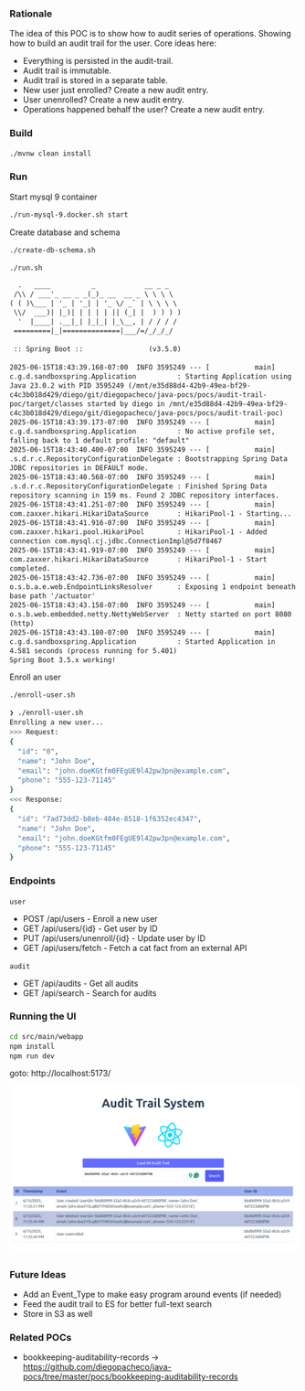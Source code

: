 ### Rationale

The idea of this POC is to show how to audit series of operations. Showing how to build an audit trail for the user.
Core ideas here:
* Everything is persisted in the audit-trail.
* Audit trail is immutable.
* Audit trail is stored in a separate table.
* New user just enrolled? Create a new audit entry.
* User unenrolled? Create a new audit entry.
* Operations happened behalf the user? Create a new audit entry.

### Build
```bash
./mvnw clean install
```
### Run

Start mysql 9 container
```bash
./run-mysql-9.docker.sh start
```

Create database and schema
```bash
./create-db-schema.sh
```

```bash
./run.sh
```

```
  .   ____          _            __ _ _
 /\\ / ___'_ __ _ _(_)_ __  __ _ \ \ \ \
( ( )\___ | '_ | '_| | '_ \/ _` | \ \ \ \
 \\/  ___)| |_)| | | | | || (_| |  ) ) ) )
  '  |____| .__|_| |_|_| |_\__, | / / / /
 =========|_|==============|___/=/_/_/_/

 :: Spring Boot ::                (v3.5.0)

2025-06-15T18:43:39.168-07:00  INFO 3595249 --- [           main] c.g.d.sandboxspring.Application          : Starting Application using Java 23.0.2 with PID 3595249 (/mnt/e35d88d4-42b9-49ea-bf29-c4c3b018d429/diego/git/diegopacheco/java-pocs/pocs/audit-trail-poc/target/classes started by diego in /mnt/e35d88d4-42b9-49ea-bf29-c4c3b018d429/diego/git/diegopacheco/java-pocs/pocs/audit-trail-poc)
2025-06-15T18:43:39.173-07:00  INFO 3595249 --- [           main] c.g.d.sandboxspring.Application          : No active profile set, falling back to 1 default profile: "default"
2025-06-15T18:43:40.400-07:00  INFO 3595249 --- [           main] .s.d.r.c.RepositoryConfigurationDelegate : Bootstrapping Spring Data JDBC repositories in DEFAULT mode.
2025-06-15T18:43:40.568-07:00  INFO 3595249 --- [           main] .s.d.r.c.RepositoryConfigurationDelegate : Finished Spring Data repository scanning in 159 ms. Found 2 JDBC repository interfaces.
2025-06-15T18:43:41.251-07:00  INFO 3595249 --- [           main] com.zaxxer.hikari.HikariDataSource       : HikariPool-1 - Starting...
2025-06-15T18:43:41.916-07:00  INFO 3595249 --- [           main] com.zaxxer.hikari.pool.HikariPool        : HikariPool-1 - Added connection com.mysql.cj.jdbc.ConnectionImpl@5d7f8467
2025-06-15T18:43:41.919-07:00  INFO 3595249 --- [           main] com.zaxxer.hikari.HikariDataSource       : HikariPool-1 - Start completed.
2025-06-15T18:43:42.736-07:00  INFO 3595249 --- [           main] o.s.b.a.e.web.EndpointLinksResolver      : Exposing 1 endpoint beneath base path '/actuator'
2025-06-15T18:43:43.158-07:00  INFO 3595249 --- [           main] o.s.b.web.embedded.netty.NettyWebServer  : Netty started on port 8080 (http)
2025-06-15T18:43:43.180-07:00  INFO 3595249 --- [           main] c.g.d.sandboxspring.Application          : Started Application in 4.581 seconds (process running for 5.401)
Spring Boot 3.5.x working! 
```


Enroll an user
```bash
./enroll-user.sh
```

```bash
❯ ./enroll-user.sh
Enrolling a new user...
>>> Request:
{
  "id": "0",
  "name": "John Doe",
  "email": "john.doeKGtfm0FEgUE9l42pw3pn@example.com",
  "phone": "555-123-71145"
}
<<< Response:
{
  "id": "7ad73dd2-b8eb-484e-8518-1f6352ec4347",
  "name": "John Doe",
  "email": "john.doeKGtfm0FEgUE9l42pw3pn@example.com",
  "phone": "555-123-71145"
}
```

### Endpoints 

`user`
- POST /api/users               - Enroll a new user
- GET  /api/users/{id}          - Get user by ID
- PUT  /api/users/unenroll/{id} - Update user by ID
- GET  /api/users/fetch         - Fetch a cat fact from an external API

`audit`
- GET /api/audits - Get all audits
- GET /api/search - Search for audits

### Running the UI

```bash
cd src/main/webapp
npm install
npm run dev
```
goto: http://localhost:5173/

<img src="audit-ui-result.png" width="800" />

### Future Ideas

* Add an Event_Type to make easy program around events (if needed)
* Feed the audit trail to ES for better full-text search
* Store in S3 as well

### Related POCs

* bookkeeping-auditability-records -> https://github.com/diegopacheco/java-pocs/tree/master/pocs/bookkeeping-auditability-records